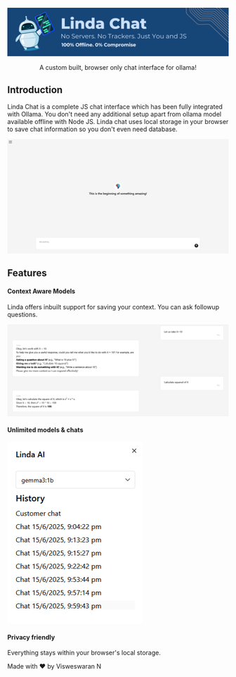 ![](docs/header.png)
<center>A custom built, browser only chat interface for ollama!</center>

## Introduction
Linda Chat is a complete JS chat interface which has been fully integrated with Ollama. You don't need any additional setup apart from ollama model available offline with Node JS. Linda chat uses local storage in your browser to save chat information so you don't even need database.

![](docs/banner.png)

## Features

#### Context Aware Models
Linda offers inbuilt support for saving your context. You can ask followup questions.

![](docs/context.png)

#### Unlimited models & chats
![](docs/switch.PNG)

#### Privacy friendly
Everything stays within your browser's local storage.

Made with ❤️ by Visweswaran N

